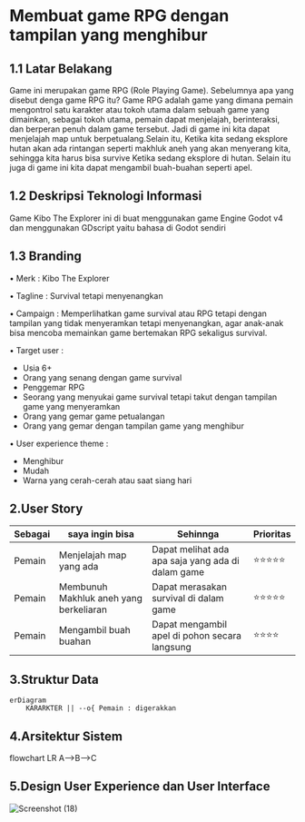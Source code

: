 # Membuat game RPG dengan tampilan yang menghibur

## 1.1 Latar Belakang
Game ini merupakan game RPG (Role Playing Game). Sebelumnya apa yang disebut denga game RPG itu? Game RPG adalah game yang dimana pemain mengontrol satu karakter atau tokoh utama dalam sebuah game yang dimainkan, sebagai tokoh utama, pemain dapat menjelajah, berinteraksi, dan berperan penuh dalam game tersebut. Jadi di game ini kita dapat menjelajah map untuk berpetualang.Selain itu, Ketika kita sedang eksplore hutan akan ada rintangan seperti makhluk aneh yang akan menyerang kita, sehingga kita harus bisa survive Ketika sedang eksplore di hutan. Selain itu juga di game ini kita dapat mengambil buah-buahan seperti apel.  
## 1.2 Deskripsi Teknologi Informasi
Game Kibo The Explorer ini di buat menggunakan game Engine Godot v4 dan menggunakan GDscript yaitu bahasa di Godot sendiri
## 1.3 Branding
• Merk : Kibo The Explorer

• Tagline : Survival tetapi menyenangkan

• Campaign : Memperlihatkan game survival atau RPG tetapi dengan tampilan yang tidak menyeramkan tetapi menyenangkan, agar anak-anak bisa mencoba memainkan game bertemakan RPG sekaligus survival.

• Target user :
-	Usia 6+
-	Orang yang senang dengan game survival
-	Penggemar RPG
-	Seorang yang menyukai game survival tetapi takut dengan tampilan game yang menyeramkan
-	Orang yang gemar game petualangan
-	Orang yang gemar dengan tampilan game yang menghibur

• User experience theme :
-	Menghibur
-	Mudah
-	Warna yang cerah-cerah atau saat siang hari

## 2.User Story
Sebagai  |   saya ingin bisa      |        Sehinnga			                        |    Prioritas
---|---|---|---
Pemain   |  Menjelajah map yang ada      | Dapat melihat ada apa saja yang ada di dalam game | ⭐⭐⭐⭐⭐
Pemain   |   Membunuh Makhluk aneh yang berkeliaran   |  Dapat merasakan survival di dalam game   |  ⭐⭐⭐⭐⭐
Pemain   |   Mengambil buah buahan      |   Dapat mengambil apel di pohon secara langsung  |    ⭐⭐⭐⭐

## 3.Struktur Data

```mermaid
erDiagram
    KARARKTER || --o{ Pemain : digerakkan 
```

## 4.Arsitektur Sistem

flowchart LR
    A-->B-->C

## 5.Design User Experience dan User Interface



![Screenshot (18)](https://github.com/Daapputra/ProjekUTS/assets/148644036/a991cb43-8981-4a99-91e3-136a51e80720)



